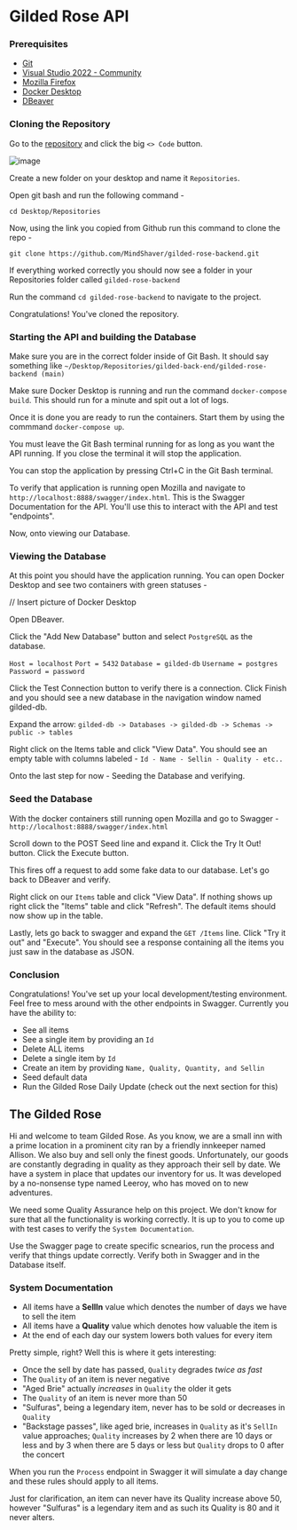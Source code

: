 # Gilded Rose API

### Prerequisites

- [Git](https://git-scm.com/downloads)
- [Visual Studio 2022 - Community](https://visualstudio.microsoft.com/vs/community/)
- [Mozilla Firefox](https://www.mozilla.org/en-US/firefox/new/)
- [Docker Desktop](https://www.docker.com/products/docker-desktop/)
- [DBeaver](https://dbeaver.io/download/)

### Cloning the Repository

Go to the [repository](https://github.com/MindShaver/gilded-rose-backend) and click the big `<> Code` button.

![image](https://github.com/MindShaver/gilded-rose-backend/assets/16137173/c22371b1-7763-4b8f-a668-a301fa44df5b)

Create a new folder on your desktop and name it `Repositories`.

Open git bash and run the following command -

`cd Desktop/Repositories`

Now, using the link you copied from Github run this command to clone the repo -

`git clone https://github.com/MindShaver/gilded-rose-backend.git`

If everything worked correctly you should now see a folder in your Repositories folder called `gilded-rose-backend`

Run the command `cd gilded-rose-backend` to navigate to the project.

Congratulations! You've cloned the repository.

### Starting the API and building the Database

Make sure you are in the correct folder inside of Git Bash. It should say something like `~/Desktop/Repositories/gilded-back-end/gilded-rose-backend (main)`

Make sure Docker Desktop is running and run the command `docker-compose build`. This should run for a minute and spit out a lot of logs.

Once it is done you are ready to run the containers. Start them by using the commmand `docker-compose up`.

You must leave the Git Bash terminal running for as long as you want the API running. If you close the terminal it will stop the application.

You can stop the application by pressing Ctrl+C in the Git Bash terminal.

To verify that application is running open Mozilla and navigate to `http://localhost:8888/swagger/index.html`. This is the Swagger Documentation for the API. You'll use this to interact with the API and test "endpoints".

Now, onto viewing our Database.

### Viewing the Database

At this point you should have the application running. You can open Docker Desktop and see two containers with green statuses -

// Insert picture of Docker Desktop

Open DBeaver.

Click the "Add New Database" button and select `PostgreSQL` as the database.

`Host = localhost`
`Port = 5432`
`Database = gilded-db`
`Username = postgres`
`Password = password`

Click the Test Connection button to verify there is a connection. Click Finish and you should see a new database in the navigation window named gilded-db.

Expand the arrow: `gilded-db -> Databases -> gilded-db -> Schemas -> public -> tables`

Right click on the Items table and click "View Data". You should see an empty table with columns labeled - `Id - Name - Sellin - Quality - etc..`

Onto the last step for now - Seeding the Database and verifying.

### Seed the Database

With the docker containers still running open Mozilla and go to Swagger - `http://localhost:8888/swagger/index.html`

Scroll down to the POST Seed line and expand it. Click the Try It Out! button. Click the Execute button.

This fires off a request to add some fake data to our database. Let's go back to DBeaver and verify.

Right click on our `Items` table and click "View Data". If nothing shows up right click the "Items" table and click "Refresh". The default items should now show up in the table.

Lastly, lets go back to swagger and expand the `GET /Items` line. Click "Try it out" and "Execute". You should see a response containing all the items you just saw in the database as JSON.

### Conclusion

Congratulations! You've set up your local development/testing environment. Feel free to mess around with the other endpoints in Swagger. Currently you have the ability to:

- See all items
- See a single item by providing an `Id`
- Delete ALL items
- Delete a single item by `Id`
- Create an item by providing `Name, Quality, Quantity, and Sellin`
- Seed default data
- Run the Gilded Rose Daily Update (check out the next section for this)

## The Gilded Rose

Hi and welcome to team Gilded Rose. As you know, we are a small inn with a prime location in a prominent city ran by a friendly innkeeper named Allison. We also buy and sell only the finest goods. Unfortunately, our goods are constantly degrading in quality as they approach their sell by date. We have a system in place that updates our inventory for us. It was developed by a no-nonsense type named Leeroy, who has moved on to new adventures.

We need some Quality Assurance help on this project. We don't know for sure that all the functionality is working correctly. It is up to you to come up with test cases to verify the `System Documentation`.

Use the Swagger page to create specific scnearios, run the process and verify that things update correctly. Verify both in Swagger and in the Database itself.

### System Documentation

- All items have a **SellIn** value which denotes the number of days we have
  to sell the item
- All items have a **Quality** value which denotes how valuable the item is
- At the end of each day our system lowers both values for every item

Pretty simple, right? Well this is where it gets interesting:

- Once the sell by date has passed, `Quality` degrades _twice as fast_
- The `Quality` of an item is never negative
- "Aged Brie" actually _increases_ in `Quality` the older it gets
- The `Quality` of an item is never more than 50
- "Sulfuras", being a legendary item, never has to be sold or decreases
  in `Quality`
- "Backstage passes", like aged brie, increases in `Quality` as it's `SellIn`
  value approaches; `Quality` increases by 2 when there are 10 days or less
  and by 3 when there are 5 days or less but `Quality` drops to 0 after the
  concert

When you run the `Process` endpoint in Swagger it will simulate a day change and these rules should apply to all items.

Just for clarification, an item can never have its Quality increase
above 50, however "Sulfuras" is a legendary item and as such its
Quality is 80 and it never alters.

